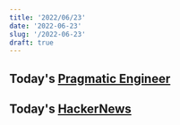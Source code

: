 ```yaml
---
title: '2022/06/23'
date: '2022-06-23'
slug: '/2022-06-23'
draft: true
---
```


## Today's [Pragmatic Engineer](../notes/Pragmatic%20Engineer.md)

## Today's [HackerNews](../notes/HackerNews.md)
